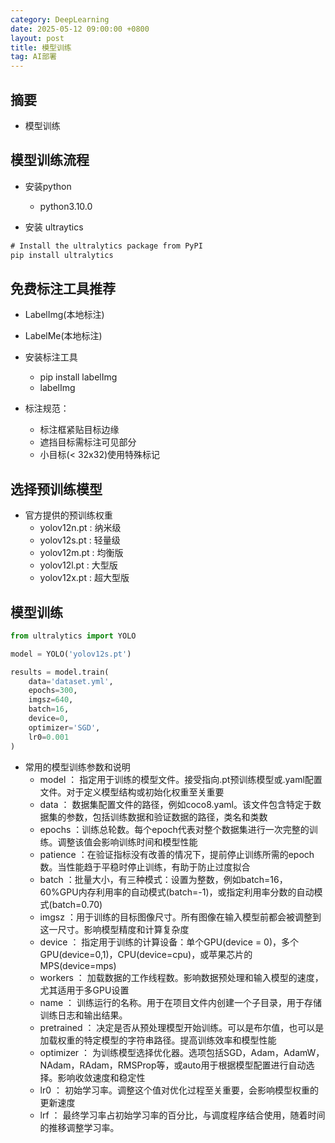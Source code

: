 ```yaml
---
category: DeepLearning
date: 2025-05-12 09:00:00 +0800
layout: post
title: 模型训练
tag: AI部署
---
```

## 摘要

+ 模型训练

<!--more-->

## 模型训练流程

+ 安装python
  + python3.10.0

+ 安装 ultraytics
```cmd
# Install the ultralytics package from PyPI
pip install ultralytics
```

## 免费标注工具推荐

+ LabelImg(本地标注)
+ LabelMe(本地标注)

+ 安装标注工具
  + pip install labelImg
  + labelImg

+ 标注规范：
  + 标注框紧贴目标边缘
  + 遮挡目标需标注可见部分
  + 小目标(< 32x32)使用特殊标记

## 选择预训练模型

+ 官方提供的预训练权重
  + yolov12n.pt : 纳米级
  + yolov12s.pt : 轻量级
  + yolov12m.pt : 均衡版
  + yolov12l.pt : 大型版
  + yolov12x.pt : 超大型版

## 模型训练

```python
from ultralytics import YOLO

model = YOLO('yolov12s.pt')

results = model.train(
    data='dataset.yml',
    epochs=300,
    imgsz=640,
    batch=16,
    device=0,
    optimizer='SGD',
    lr0=0.001
)
```

+ 常用的模型训练参数和说明
  + model ： 指定用于训练的模型文件。接受指向.pt预训练模型或.yaml配置文件。对于定义模型结构或初始化权重至关重要
  + data ： 数据集配置文件的路径，例如coco8.yaml。该文件包含特定于数据集的参数，包括训练数据和验证数据的路径，类名和类数
  + epochs ：训练总轮数。每个epoch代表对整个数据集进行一次完整的训练。调整该值会影响训练时间和模型性能
  + patience ：在验证指标没有改善的情况下，提前停止训练所需的epoch数。当性能趋于平稳时停止训练，有助于防止过度拟合
  + batch ：批量大小，有三种模式：设置为整数，例如batch=16，60%GPU内存利用率的自动模式(batch=-1)，或指定利用率分数的自动模式(batch=0.70)
  + imgsz ：用于训练的目标图像尺寸。所有图像在输入模型前都会被调整到这一尺寸。影响模型精度和计算复杂度
  + device ： 指定用于训练的计算设备：单个GPU(device = 0)，多个GPU(device=0,1)，CPU(device=cpu)，或苹果芯片的MPS(device=mps)
  + workers ： 加载数据的工作线程数。影响数据预处理和输入模型的速度，尤其适用于多GPU设置
  + name ： 训练运行的名称。用于在项目文件内创建一个子目录，用于存储训练日志和输出结果。
  + pretrained ： 决定是否从预处理模型开始训练。可以是布尔值，也可以是加载权重的特定模型的字符串路径。提高训练效率和模型性能
  + optimizer ： 为训练模型选择优化器。选项包括SGD，Adam，AdamW，NAdam，RAdam，RMSProp等，或auto用于根据模型配置进行自动选择。影响收敛速度和稳定性
  + lr0 ： 初始学习率。调整这个值对优化过程至关重要，会影响模型权重的更新速度
  + lrf ： 最终学习率占初始学习率的百分比，与调度程序结合使用，随着时间的推移调整学习率。